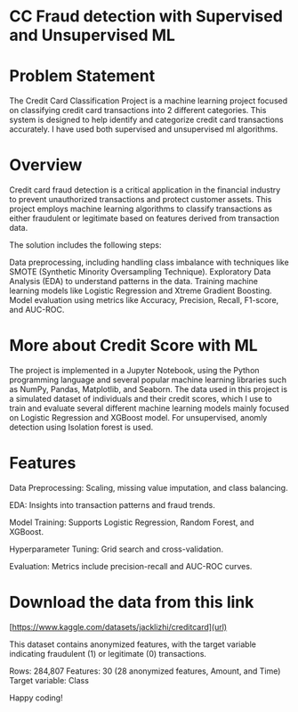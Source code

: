 # CC Fraud detection with Supervised and Unsupervised ML

# Problem Statement
The Credit Card Classification Project is a machine learning project focused on classifying credit card transactions into 2 different categories. This system is designed to help identify and categorize credit card transactions accurately. I have used both supervised and unsupervised ml algorithms.

# Overview
Credit card fraud detection is a critical application in the financial industry to prevent unauthorized transactions and protect customer assets. This project employs machine learning algorithms to classify transactions as either fraudulent or legitimate based on features derived from transaction data.

The solution includes the following steps:

Data preprocessing, including handling class imbalance with techniques like SMOTE (Synthetic Minority Oversampling Technique).
Exploratory Data Analysis (EDA) to understand patterns in the data.
Training machine learning models like Logistic Regression and Xtreme Gradient Boosting.
Model evaluation using metrics like Accuracy, Precision, Recall, F1-score, and AUC-ROC.

# More about Credit Score with ML
The project is implemented in a Jupyter Notebook, using the Python programming language and several popular machine learning libraries such as NumPy, Pandas, Matplotlib, and Seaborn. The data used in this project is a simulated dataset of individuals and their credit scores, which I use to train and evaluate several different machine learning models mainly focused on Logistic Regression and XGBoost model. For unsupervised, anomly detection using Isolation forest is used.

# Features
Data Preprocessing: Scaling, missing value imputation, and class balancing.

EDA: Insights into transaction patterns and fraud trends.

Model Training: Supports Logistic Regression, Random Forest, and XGBoost.

Hyperparameter Tuning: Grid search and cross-validation.

Evaluation: Metrics include precision-recall and AUC-ROC curves.



# Download the data from this link
[https://www.kaggle.com/datasets/jacklizhi/creditcard](url)

This dataset contains anonymized features, with the target variable indicating fraudulent (1) or legitimate (0) transactions.

Rows: 284,807
Features: 30 (28 anonymized features, Amount, and Time)
Target variable: Class


Happy coding!
